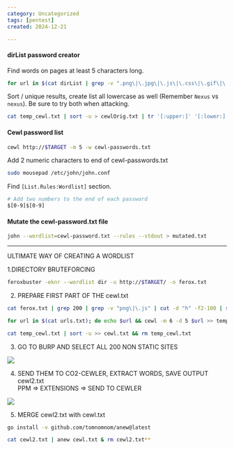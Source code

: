```yaml
---
category: Uncategorized
tags: [pentest]
created: 2024-12-21

---
```

#### dirList password creator
Find words on pages at least 5 characters long.
```bash - kali
for url in $(cat dirList | grep -v ".png\|\.jpg\|\.js\|\.css\|\.gif\|\.svg\|\.ico" | cut -d "h" -f2-100 | sed "s/^/h/g"); do echo $url && cewl -m 5 -d 5 $url >> temp_cewl.txt;done 
```

Sort / unique results, create list all lowercase as well (Remember `Nexus` vs `nexus`).  Be sure to try both when attacking.
```bash - kali
cat temp_cewl.txt | sort -u > cewlOrig.txt | tr '[:upper:]' '[:lower:]' > cewlLower.txt && rm temp_cewl.txt
```

#### Cewl password list
```bash - kali
cewl http://$TARGET -m 5 -w cewl-passwords.txt
```

Add 2 numeric characters to end of cewl-passwords.txt
```bash - kali
sudo mousepad /etc/john/john.conf
```

Find `[List.Rules:Wordlist]` section.

```bash - kali
# Add two numbers to the end of each password
$[0-9]$[0-9]
```

#### Mutate the cewl-password.txt file
```bash - kali
john --wordlist=cewl-password.txt --rules --stdout > mutated.txt
```

---

ULTIMATE WAY OF CREATING A WORDLIST

 1.DIRECTORY BRUTEFORCING

```bash - kali
feroxbuster -eknr --wordlist dir -u http://$TARGET/ -o ferox.txt
```

 2. PREPARE FIRST PART OF THE cewl.txt

```bash - kali
cat ferox.txt | grep 200 | grep -v "png\|\.js" | cut -d "h" -f2-100 | sed "s/^/h/g" >> urls.txt
```

```bash - kali
for url in $(cat urls.txt); do echo $url && cewl -m 6 -d 5 $url >> temp_cewl.txt;done 
```

```bash - kali
cat temp_cewl.txt | sort -u >> cewl.txt && rm temp_cewl.txt
```

3. GO TO BURP AND SELECT ALL 200 NON STATIC SITES

![](https://miro.medium.com/max/700/1*ASIxVCxstUzAM6ogpK4Z1Q.png)


4. SEND THEM TO CO2-CEWLER, EXTRACT WORDS, SAVE OUTPUT cewl2.txt  
PPM => EXTENSIONS => SEND TO CEWLER

![](https://miro.medium.com/max/700/1*3slzzVaZHKWDXrlcU3oLvA.png)

5. MERGE cewl2.txt with cewl.txt  

```bash - kali
go install -v github.com/tomnomnom/anew@latest
```

```bash - kali
cat cewl2.txt | anew cewl.txt & rm cewl2.txt**
```
